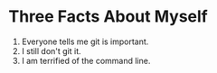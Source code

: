 # Three Facts About Myself

1. Everyone tells me git is important.
2. I still don't git it.
3. I am terrified of the command line.

